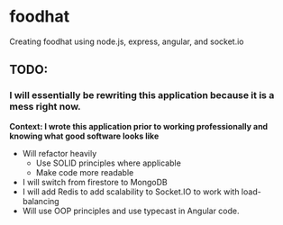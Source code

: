 # foodhat
Creating foodhat using node.js, express, angular, and socket.io


## TODO:
### I will essentially be rewriting this application because it is a mess right now.
**Context: I wrote this application prior to working professionally and knowing what good software looks like**
- Will refactor heavily
   - Use SOLID principles where applicable
   - Make code more readable
- I will switch from firestore to MongoDB
- I will add Redis to add scalability to Socket.IO to work with load-balancing
- Will use OOP principles and use typecast in Angular code.
